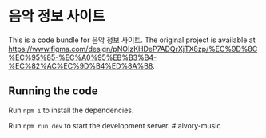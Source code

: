 
  # 음악 정보 사이트

  This is a code bundle for 음악 정보 사이트. The original project is available at https://www.figma.com/design/pNOIzKHDeP7ADQrXjTX8zp/%EC%9D%8C%EC%95%85-%EC%A0%95%EB%B3%B4-%EC%82%AC%EC%9D%B4%ED%8A%B8.

  ## Running the code

  Run `npm i` to install the dependencies.

  Run `npm run dev` to start the development server.
  #   a i v o r y - m u s i c  
 